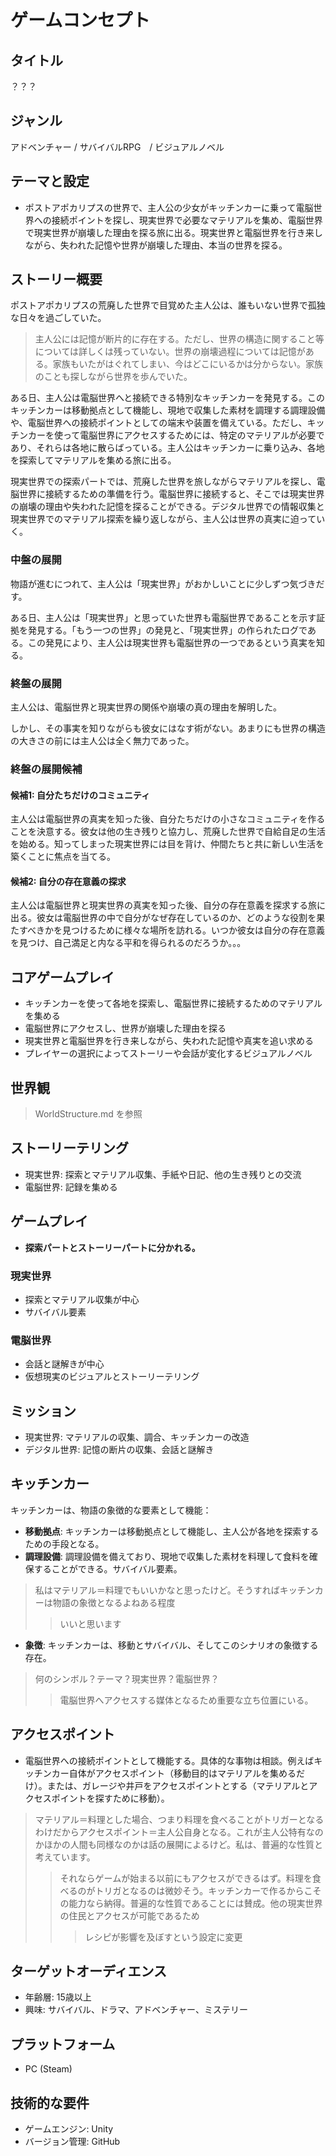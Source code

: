 # ゲームコンセプト

## タイトル
？？？

## ジャンル
アドベンチャー / サバイバルRPG　/ ビジュアルノベル

## テーマと設定
- ポストアポカリプスの世界で、主人公の少女がキッチンカーに乗って電脳世界への接続ポイントを探し、現実世界で必要なマテリアルを集め、電脳世界で現実世界が崩壊した理由を探る旅に出る。現実世界と電脳世界を行き来しながら、失われた記憶や世界が崩壊した理由、本当の世界を探る。

## ストーリー概要
ポストアポカリプスの荒廃した世界で目覚めた主人公は、誰もいない世界で孤独な日々を過ごしていた。
> 主人公には記憶が断片的に存在する。ただし、世界の構造に関すること等については詳しくは残っていない。世界の崩壊過程については記憶がある。家族もいたがはぐれてしまい、今はどこにいるかは分からない。家族のことも探しながら世界を歩んでいた。

ある日、主人公は電脳世界へと接続できる特別なキッチンカーを発見する。このキッチンカーは移動拠点として機能し、現地で収集した素材を調理する調理設備や、電脳世界への接続ポイントとしての端末や装置を備えている。ただし、キッチンカーを使って電脳世界にアクセスするためには、特定のマテリアルが必要であり、それらは各地に散らばっている。主人公はキッチンカーに乗り込み、各地を探索してマテリアルを集める旅に出る。

現実世界での探索パートでは、荒廃した世界を旅しながらマテリアルを探し、電脳世界に接続するための準備を行う。電脳世界に接続すると、そこでは現実世界の崩壊の理由や失われた記憶を探ることができる。デジタル世界での情報収集と現実世界でのマテリアル探索を繰り返しながら、主人公は世界の真実に迫っていく。

### 中盤の展開
物語が進むにつれて、主人公は「現実世界」がおかしいことに少しずつ気づきだす。

ある日、主人公は「現実世界」と思っていた世界も電脳世界であることを示す証拠を発見する。「もう一つの世界」の発見と、「現実世界」の作られたログである。この発見により、主人公は現実世界も電脳世界の一つであるという真実を知る。

### 終盤の展開
主人公は、電脳世界と現実世界の関係や崩壊の真の理由を解明した。

しかし、その事実を知りながらも彼女にはなす術がない。あまりにも世界の構造の大きさの前には主人公は全く無力であった。

### 終盤の展開候補

#### 候補1: 自分たちだけのコミュニティ
主人公は電脳世界の真実を知った後、自分たちだけの小さなコミュニティを作ることを決意する。彼女は他の生き残りと協力し、荒廃した世界で自給自足の生活を始める。知ってしまった現実世界には目を背け、仲間たちと共に新しい生活を築くことに焦点を当てる。

#### 候補2: 自分の存在意義の探求
主人公は電脳世界と現実世界の真実を知った後、自分の存在意義を探求する旅に出る。彼女は電脳世界の中で自分がなぜ存在しているのか、どのような役割を果たすべきかを見つけるために様々な場所を訪れる。いつか彼女は自分の存在意義を見つけ、自己満足と内なる平和を得られるのだろうか。。。

## コアゲームプレイ
- キッチンカーを使って各地を探索し、電脳世界に接続するためのマテリアルを集める
- 電脳世界にアクセスし、世界が崩壊した理由を探る
- 現実世界と電脳世界を行き来しながら、失われた記憶や真実を追い求める
- プレイヤーの選択によってストーリーや会話が変化するビジュアルノベル

## 世界観
> WorldStructure.md を参照

## ストーリーテリング
- 現実世界: 探索とマテリアル収集、手紙や日記、他の生き残りとの交流
- 電脳世界: 記録を集める

## ゲームプレイ
- **探索パートとストーリーパートに分かれる。**
### 現実世界
- 探索とマテリアル収集が中心
- サバイバル要素

### 電脳世界
- 会話と謎解きが中心
- 仮想現実のビジュアルとストーリーテリング

## ミッション
- 現実世界: マテリアルの収集、調合、キッチンカーの改造
- デジタル世界: 記憶の断片の収集、会話と謎解き

## キッチンカー
キッチンカーは、物語の象徴的な要素として機能：
- **移動拠点**: キッチンカーは移動拠点として機能し、主人公が各地を探索するための手段となる。
- **調理設備**: 調理設備を備えており、現地で収集した素材を料理して食料を確保することができる。サバイバル要素。
> 私はマテリアル＝料理でもいいかなと思ったけど。そうすればキッチンカーは物語の象徴となるよねある程度
> > いいと思います
- **象徴**: キッチンカーは、移動とサバイバル、そしてこのシナリオの象徴する存在。
> 何のシンボル？テーマ？現実世界？電脳世界？
> > 電脳世界へアクセスする媒体となるため重要な立ち位置にいる。

## アクセスポイント
- 電脳世界への接続ポイントとして機能する。具体的な事物は相談。例えばキッチンカー自体がアクセスポイント（移動目的はマテリアルを集めるだけ）。または、ガレージや井戸をアクセスポイントとする（マテリアルとアクセスポイントを探すために移動）。
> マテリアル＝料理とした場合、つまり料理を食べることがトリガーとなるわけだからアクセスポイント＝主人公自身となる。これが主人公特有なのかほかの人間も同様なのかは話の展開によるけど。私は、普遍的な性質と考えています。
> > それならゲームが始まる以前にもアクセスができるはず。料理を食べるのがトリガとなるのは微妙そう。キッチンカーで作るからこその能力なら納得。普遍的な性質であることには賛成。他の現実世界の住民とアクセスが可能であるため
> > > レシピが影響を及ぼすという設定に変更


## ターゲットオーディエンス
- 年齢層: 15歳以上
- 興味: サバイバル、ドラマ、アドベンチャー、ミステリー

## プラットフォーム
- PC (Steam)

## 技術的な要件
- ゲームエンジン: Unity
- バージョン管理: GitHub
